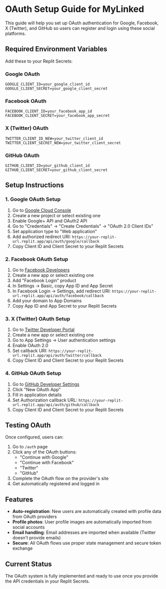 # OAuth Setup Guide for MyLinked

This guide will help you set up OAuth authentication for Google, Facebook, X (Twitter), and GitHub so users can register and login using these social platforms.

## Required Environment Variables

Add these to your Replit Secrets:

### Google OAuth
```
GOOGLE_CLIENT_ID=your_google_client_id
GOOGLE_CLIENT_SECRET=your_google_client_secret
```

### Facebook OAuth  
```
FACEBOOK_CLIENT_ID=your_facebook_app_id
FACEBOOK_CLIENT_SECRET=your_facebook_app_secret
```

### X (Twitter) OAuth
```
TWITTER_CLIENT_ID_NEW=your_twitter_client_id
TWITTER_CLIENT_SECRET_NEW=your_twitter_client_secret
```

### GitHub OAuth
```
GITHUB_CLIENT_ID=your_github_client_id
GITHUB_CLIENT_SECRET=your_github_client_secret
```

## Setup Instructions

### 1. Google OAuth Setup
1. Go to [Google Cloud Console](https://console.cloud.google.com/)
2. Create a new project or select existing one
3. Enable Google+ API and OAuth2 API
4. Go to "Credentials" → "Create Credentials" → "OAuth 2.0 Client IDs"
5. Set application type to "Web application"
6. Add authorized redirect URI: `https://your-replit-url.replit.app/api/auth/google/callback`
7. Copy Client ID and Client Secret to your Replit Secrets

### 2. Facebook OAuth Setup
1. Go to [Facebook Developers](https://developers.facebook.com/)
2. Create a new app or select existing one
3. Add "Facebook Login" product
4. In Settings → Basic, copy App ID and App Secret
5. In Facebook Login → Settings, add redirect URI: `https://your-replit-url.replit.app/api/auth/facebook/callback`
6. Add your domain to App Domains
7. Copy App ID and App Secret to your Replit Secrets

### 3. X (Twitter) OAuth Setup
1. Go to [Twitter Developer Portal](https://developer.twitter.com/)
2. Create a new app or select existing one
3. Go to App Settings → User authentication settings
4. Enable OAuth 2.0
5. Set callback URI: `https://your-replit-url.replit.app/api/auth/twitter/callback`
6. Copy Client ID and Client Secret to your Replit Secrets

### 4. GitHub OAuth Setup
1. Go to [GitHub Developer Settings](https://github.com/settings/developers)
2. Click "New OAuth App"
3. Fill in application details
4. Set Authorization callback URL: `https://your-replit-url.replit.app/api/auth/github/callback`
5. Copy Client ID and Client Secret to your Replit Secrets

## Testing OAuth

Once configured, users can:
1. Go to `/auth` page
2. Click any of the OAuth buttons:
   - "Continue with Google"
   - "Continue with Facebook" 
   - "Twitter"
   - "GitHub"
3. Complete the OAuth flow on the provider's site
4. Get automatically registered and logged in

## Features

- **Auto-registration**: New users are automatically created with profile data from OAuth providers
- **Profile photos**: User profile images are automatically imported from social accounts
- **Email handling**: Email addresses are imported when available (Twitter doesn't provide emails)
- **Secure**: All OAuth flows use proper state management and secure token exchange

## Current Status

The OAuth system is fully implemented and ready to use once you provide the API credentials in your Replit Secrets.